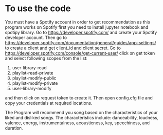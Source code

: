 # To use the code
You must have a Spotify account in order to get recommendation as this program works on Spotify
first you need to install jupyter notebook and spotipy library.
Go to https://developer.spotify.com/ and create your Spotify developer account.
Then go to https://developer.spotify.com/documentation/general/guides/app-settings/ to create a client and get client_id and client secret. 
Go to https://developer.spotify.com/console/get-current-user/ click on get token and select following scopes from the list:
  1. user-library-read
  2. playlist-read-private 
  3. playlist-modify-public 
  4. playlist-modify-private 
  5. user-library-modify

and then click on request token to create it.
Then open config.cfg file and copy your credentials at required locations.

The Program will recommend you song based on the characteristics of your liked and disliked songs.
The characteristics include: danceability, loudness, valence, energy, instrumentalness, acousticness, key, speechiness, and duration.




